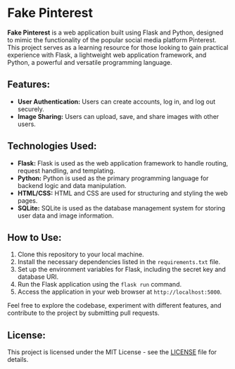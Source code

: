 # Fake Pinterest

**Fake Pinterest** is a web application built using Flask and Python, designed to mimic the functionality of the popular social media platform Pinterest. This project serves as a learning resource for those looking to gain practical experience with Flask, a lightweight web application framework, and Python, a powerful and versatile programming language.

## Features:

- **User Authentication:** Users can create accounts, log in, and log out securely.
- **Image Sharing:** Users can upload, save, and share images with other users.

## Technologies Used:

- **Flask:** Flask is used as the web application framework to handle routing, request handling, and templating.
- **Python:** Python is used as the primary programming language for backend logic and data manipulation.
- **HTML/CSS:** HTML and CSS are used for structuring and styling the web pages.
- **SQLite:** SQLite is used as the database management system for storing user data and image information.

## How to Use:

1. Clone this repository to your local machine.
2. Install the necessary dependencies listed in the `requirements.txt` file.
3. Set up the environment variables for Flask, including the secret key and database URI.
4. Run the Flask application using the `flask run` command.
5. Access the application in your web browser at `http://localhost:5000`.

Feel free to explore the codebase, experiment with different features, and contribute to the project by submitting pull requests.

## License:

This project is licensed under the MIT License - see the [LICENSE](LICENSE) file for details.